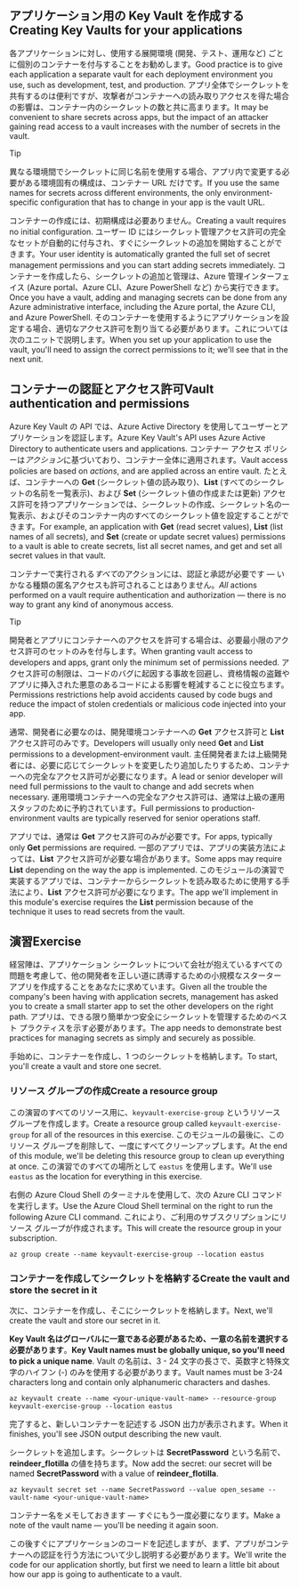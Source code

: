 ## <a name="creating-key-vaults-for-your-applications"></a><span data-ttu-id="fea2b-101">アプリケーション用の Key Vault を作成する</span><span class="sxs-lookup"><span data-stu-id="fea2b-101">Creating Key Vaults for your applications</span></span>

<span data-ttu-id="fea2b-102">各アプリケーションに対し、使用する展開環境 (開発、テスト、運用など) ごとに個別のコンテナーを付与することをお勧めします。</span><span class="sxs-lookup"><span data-stu-id="fea2b-102">Good practice is to give each application a separate vault for each deployment environment you use, such as development, test, and production.</span></span> <span data-ttu-id="fea2b-103">アプリ全体でシークレットを共有するのは便利ですが、攻撃者がコンテナーへの読み取りアクセスを得た場合の影響は、コンテナー内のシークレットの数と共に高まります。</span><span class="sxs-lookup"><span data-stu-id="fea2b-103">It may be convenient to share secrets across apps, but the impact of an attacker gaining read access to a vault increases with the number of secrets in the vault.</span></span>

> [!TIP]
> <span data-ttu-id="fea2b-104">異なる環境間でシークレットに同じ名前を使用する場合、アプリ内で変更する必要がある環境固有の構成は、コンテナー URL だけです。</span><span class="sxs-lookup"><span data-stu-id="fea2b-104">If you use the same names for secrets across different environments, the only environment-specific configuration that has to change in your app is the vault URL.</span></span>

<span data-ttu-id="fea2b-105">コンテナーの作成には、初期構成は必要ありません。</span><span class="sxs-lookup"><span data-stu-id="fea2b-105">Creating a vault requires no initial configuration.</span></span> <span data-ttu-id="fea2b-106">ユーザー ID にはシークレット管理アクセス許可の完全なセットが自動的に付与され、すぐにシークレットの追加を開始することができます。</span><span class="sxs-lookup"><span data-stu-id="fea2b-106">Your user identity is automatically granted the full set of secret management permissions and you can start adding secrets immediately.</span></span> <span data-ttu-id="fea2b-107">コンテナーを作成したら、シークレットの追加と管理は、Azure 管理インターフェイス (Azure portal、Azure CLI、Azure PowerShell など) から実行できます。</span><span class="sxs-lookup"><span data-stu-id="fea2b-107">Once you have a vault, adding and managing secrets can be done from any Azure administrative interface, including the Azure portal, the Azure CLI, and Azure PowerShell.</span></span> <span data-ttu-id="fea2b-108">そのコンテナーを使用するようにアプリケーションを設定する場合、適切なアクセス許可を割り当てる必要があります。これについては次のユニットで説明します。</span><span class="sxs-lookup"><span data-stu-id="fea2b-108">When you set up your application to use the vault, you'll need to assign the correct permissions to it; we'll see that in the next unit.</span></span>

## <a name="vault-authentication-and-permissions"></a><span data-ttu-id="fea2b-109">コンテナーの認証とアクセス許可</span><span class="sxs-lookup"><span data-stu-id="fea2b-109">Vault authentication and permissions</span></span>

<span data-ttu-id="fea2b-110">Azure Key Vault の API では、Azure Active Directory を使用してユーザーとアプリケーションを認証します。</span><span class="sxs-lookup"><span data-stu-id="fea2b-110">Azure Key Vault's API uses Azure Active Directory to authenticate users and applications.</span></span> <span data-ttu-id="fea2b-111">コンテナー アクセス ポリシーは*アクション*に基づいており、コンテナー全体に適用されます。</span><span class="sxs-lookup"><span data-stu-id="fea2b-111">Vault access policies are based on *actions*, and are applied across an entire vault.</span></span> <span data-ttu-id="fea2b-112">たとえば、コンテナーへの **Get** (シークレット値の読み取り)、**List** (すべてのシークレットの名前を一覧表示)、および **Set** (シークレット値の作成または更新) アクセス許可を持つアプリケーションでは、シークレットの作成、シークレット名の一覧表示、およびそのコンテナー内のすべてのシークレット値を設定することができます。</span><span class="sxs-lookup"><span data-stu-id="fea2b-112">For example, an application with **Get** (read secret values), **List** (list names of all secrets), and **Set** (create or update secret values) permissions to a vault is able to create secrets, list all secret names, and get and set all secret values in that vault.</span></span>

<span data-ttu-id="fea2b-113">コンテナーで実行される*すべて*のアクションには、認証と承認が必要です &mdash; いかなる種類の匿名アクセスも許可されることはありません。</span><span class="sxs-lookup"><span data-stu-id="fea2b-113">*All* actions performed on a vault require authentication and authorization &mdash; there is no way to grant any kind of anonymous access.</span></span>

> [!TIP]
> <span data-ttu-id="fea2b-114">開発者とアプリにコンテナーへのアクセスを許可する場合は、必要最小限のアクセス許可のセットのみを付与します。</span><span class="sxs-lookup"><span data-stu-id="fea2b-114">When granting vault access to developers and apps, grant only the minimum set of permissions needed.</span></span> <span data-ttu-id="fea2b-115">アクセス許可の制限は、コードのバグに起因する事故を回避し、資格情報の盗難やアプリに挿入された悪意のあるコードによる影響を軽減することに役立ちます。</span><span class="sxs-lookup"><span data-stu-id="fea2b-115">Permissions restrictions help avoid accidents caused by code bugs and reduce the impact of stolen credentials or malicious code injected into your app.</span></span>

<span data-ttu-id="fea2b-116">通常、開発者に必要なのは、開発環境コンテナーへの **Get** アクセス許可と **List** アクセス許可のみです。</span><span class="sxs-lookup"><span data-stu-id="fea2b-116">Developers will usually only need **Get** and **List** permissions to a development-environment vault.</span></span> <span data-ttu-id="fea2b-117">主任開発者または上級開発者には、必要に応じてシークレットを変更したり追加したりするため、コンテナーへの完全なアクセス許可が必要になります。</span><span class="sxs-lookup"><span data-stu-id="fea2b-117">A lead or senior developer will need full permissions to the vault to change and add secrets when necessary.</span></span> <span data-ttu-id="fea2b-118">運用環境コンテナーへの完全なアクセス許可は、通常は上級の運用スタッフのために予約されています。</span><span class="sxs-lookup"><span data-stu-id="fea2b-118">Full permissions to production-environment vaults are typically reserved for senior operations staff.</span></span>

<span data-ttu-id="fea2b-119">アプリでは、通常は **Get** アクセス許可のみが必要です。</span><span class="sxs-lookup"><span data-stu-id="fea2b-119">For apps, typically only **Get** permissions are required.</span></span> <span data-ttu-id="fea2b-120">一部のアプリでは、アプリの実装方法によっては、**List** アクセス許可が必要な場合があります。</span><span class="sxs-lookup"><span data-stu-id="fea2b-120">Some apps may require **List** depending on the way the app is implemented.</span></span> <span data-ttu-id="fea2b-121">このモジュールの演習で実装するアプリでは、コンテナーからシークレットを読み取るために使用する手法により、**List** アクセス許可が必要になります。</span><span class="sxs-lookup"><span data-stu-id="fea2b-121">The app we'll implement in this module's exercise requires the **List** permission because of the technique it uses to read secrets from the vault.</span></span>

## <a name="exercise"></a><span data-ttu-id="fea2b-122">演習</span><span class="sxs-lookup"><span data-stu-id="fea2b-122">Exercise</span></span>

<span data-ttu-id="fea2b-123">経営陣は、アプリケーション シークレットについて会社が抱えているすべての問題を考慮して、他の開発者を正しい道に誘導するための小規模なスターター アプリを作成することをあなたに求めています。</span><span class="sxs-lookup"><span data-stu-id="fea2b-123">Given all the trouble the company's been having with application secrets, management has asked you to create a small starter app to set the other developers on the right path.</span></span> <span data-ttu-id="fea2b-124">アプリは、できる限り簡単かつ安全にシークレットを管理するためのベスト プラクティスを示す必要があります。</span><span class="sxs-lookup"><span data-stu-id="fea2b-124">The app needs to demonstrate best practices for managing secrets as simply and securely as possible.</span></span>

<span data-ttu-id="fea2b-125">手始めに、コンテナーを作成し、1 つのシークレットを格納します。</span><span class="sxs-lookup"><span data-stu-id="fea2b-125">To start, you'll create a vault and store one secret.</span></span>

### <a name="create-a-resource-group"></a><span data-ttu-id="fea2b-126">リソース グループの作成</span><span class="sxs-lookup"><span data-stu-id="fea2b-126">Create a resource group</span></span>

<span data-ttu-id="fea2b-127">この演習のすべてのリソース用に、`keyvault-exercise-group` というリソース グループを作成します。</span><span class="sxs-lookup"><span data-stu-id="fea2b-127">Create a resource group called `keyvault-exercise-group` for all of the resources in this exercise.</span></span> <span data-ttu-id="fea2b-128">このモジュールの最後に、このリソース グループを削除して、一度にすべてクリーンアップします。</span><span class="sxs-lookup"><span data-stu-id="fea2b-128">At the end of this module, we'll be deleting this resource group to clean up everything at once.</span></span> <span data-ttu-id="fea2b-129">この演習でのすべての場所として `eastus` を使用します。</span><span class="sxs-lookup"><span data-stu-id="fea2b-129">We'll use `eastus` as the location for everything in this exercise.</span></span>

<span data-ttu-id="fea2b-130">右側の Azure Cloud Shell のターミナルを使用して、次の Azure CLI コマンドを実行します。</span><span class="sxs-lookup"><span data-stu-id="fea2b-130">Use the Azure Cloud Shell terminal on the right to run the following Azure CLI command.</span></span> <span data-ttu-id="fea2b-131">これにより、ご利用のサブスクリプションにリソース グループが作成されます。</span><span class="sxs-lookup"><span data-stu-id="fea2b-131">This will create the resource group in your subscription.</span></span>

```azurecli
az group create --name keyvault-exercise-group --location eastus
```

### <a name="create-the-vault-and-store-the-secret-in-it"></a><span data-ttu-id="fea2b-132">コンテナーを作成してシークレットを格納する</span><span class="sxs-lookup"><span data-stu-id="fea2b-132">Create the vault and store the secret in it</span></span>

<span data-ttu-id="fea2b-133">次に、コンテナーを作成し、そこにシークレットを格納します。</span><span class="sxs-lookup"><span data-stu-id="fea2b-133">Next, we'll create the vault and store our secret in it.</span></span>

<span data-ttu-id="fea2b-134">**Key Vault 名はグローバルに一意である必要があるため、一意の名前を選択する必要があります**。</span><span class="sxs-lookup"><span data-stu-id="fea2b-134">**Key Vault names must be globally unique, so you'll need to pick a unique name**.</span></span> <span data-ttu-id="fea2b-135">Vault の名前は、3 - 24 文字の長さで、英数字と特殊文字のハイフン (-) のみを使用する必要があります。</span><span class="sxs-lookup"><span data-stu-id="fea2b-135">Vault names must be 3-24 characters long and contain only alphanumeric characters and dashes.</span></span>

```azurecli
az keyvault create --name <your-unique-vault-name> --resource-group keyvault-exercise-group --location eastus
```

<span data-ttu-id="fea2b-136">完了すると、新しいコンテナーを記述する JSON 出力が表示されます。</span><span class="sxs-lookup"><span data-stu-id="fea2b-136">When it finishes, you'll see JSON output describing the new vault.</span></span>

<span data-ttu-id="fea2b-137">シークレットを追加します。シークレットは **SecretPassword** という名前で、**reindeer_flotilla** の値を持ちます。</span><span class="sxs-lookup"><span data-stu-id="fea2b-137">Now add the secret: our secret will be named **SecretPassword** with a value of **reindeer_flotilla**.</span></span>

```azurecli
az keyvault secret set --name SecretPassword --value open_sesame --vault-name <your-unique-vault-name>
```

<span data-ttu-id="fea2b-138">コンテナー名をメモしておきます &mdash; すぐにもう一度必要になります。</span><span class="sxs-lookup"><span data-stu-id="fea2b-138">Make a note of the vault name &mdash; you'll be needing it again soon.</span></span>

<span data-ttu-id="fea2b-139">この後すぐにアプリケーションのコードを記述しますが、まず、アプリがコンテナーへの認証を行う方法について少し説明する必要があります。</span><span class="sxs-lookup"><span data-stu-id="fea2b-139">We'll write the code for our application shortly, but first we need to learn a little bit about how our app is going to authenticate to a vault.</span></span>